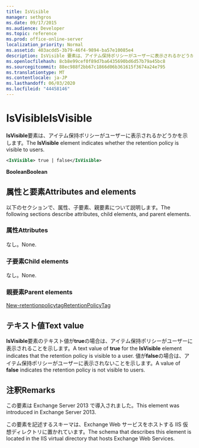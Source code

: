 ```yaml
---
title: IsVisible
manager: sethgros
ms.date: 09/17/2015
ms.audience: Developer
ms.topic: reference
ms.prod: office-online-server
localization_priority: Normal
ms.assetid: 403acdd5-3b79-46f4-9894-ba57e10085e4
description: IsVisible 要素は、アイテム保持ポリシーがユーザーに表示されるかどうかを示します。
ms.openlocfilehash: 8cb8e99cef0f89d7ba6435690bd6d57b79a45bc8
ms.sourcegitcommit: 88ec988f2bb67c1866d06b361615f3674a24e795
ms.translationtype: MT
ms.contentlocale: ja-JP
ms.lasthandoff: 06/03/2020
ms.locfileid: "44458146"
---
```

# <a name="isvisible"></a><span data-ttu-id="fd98a-103">IsVisible</span><span class="sxs-lookup"><span data-stu-id="fd98a-103">IsVisible</span></span>

<span data-ttu-id="fd98a-104">**IsVisible**要素は、アイテム保持ポリシーがユーザーに表示されるかどうかを示します。</span><span class="sxs-lookup"><span data-stu-id="fd98a-104">The **IsVisible** element indicates whether the retention policy is visible to users.</span></span> 
  
```XML
<IsVisible> true | false</IsVisible>
```

 <span data-ttu-id="fd98a-105">**Boolean**</span><span class="sxs-lookup"><span data-stu-id="fd98a-105">**Boolean**</span></span>
## <a name="attributes-and-elements"></a><span data-ttu-id="fd98a-106">属性と要素</span><span class="sxs-lookup"><span data-stu-id="fd98a-106">Attributes and elements</span></span>

<span data-ttu-id="fd98a-107">以下のセクションで、属性、子要素、親要素について説明します。</span><span class="sxs-lookup"><span data-stu-id="fd98a-107">The following sections describe attributes, child elements, and parent elements.</span></span>
  
### <a name="attributes"></a><span data-ttu-id="fd98a-108">属性</span><span class="sxs-lookup"><span data-stu-id="fd98a-108">Attributes</span></span>

<span data-ttu-id="fd98a-109">なし。</span><span class="sxs-lookup"><span data-stu-id="fd98a-109">None.</span></span>
  
### <a name="child-elements"></a><span data-ttu-id="fd98a-110">子要素</span><span class="sxs-lookup"><span data-stu-id="fd98a-110">Child elements</span></span>

<span data-ttu-id="fd98a-111">なし。</span><span class="sxs-lookup"><span data-stu-id="fd98a-111">None.</span></span>
  
### <a name="parent-elements"></a><span data-ttu-id="fd98a-112">親要素</span><span class="sxs-lookup"><span data-stu-id="fd98a-112">Parent elements</span></span>

[<span data-ttu-id="fd98a-113">New-retentionpolicytag</span><span class="sxs-lookup"><span data-stu-id="fd98a-113">RetentionPolicyTag</span></span>](retentionpolicytag.md)
  
## <a name="text-value"></a><span data-ttu-id="fd98a-114">テキスト値</span><span class="sxs-lookup"><span data-stu-id="fd98a-114">Text value</span></span>

<span data-ttu-id="fd98a-115">**IsVisible**要素のテキスト値が**true**の場合は、アイテム保持ポリシーがユーザーに表示されることを示します。</span><span class="sxs-lookup"><span data-stu-id="fd98a-115">A text value of **true** for the **IsVisible** element indicates that the retention policy is visible to a user.</span></span> <span data-ttu-id="fd98a-116">値が**false**の場合は、アイテム保持ポリシーがユーザーに表示されないことを示します。</span><span class="sxs-lookup"><span data-stu-id="fd98a-116">A value of **false** indicates the retention policy is not visible to users.</span></span> 
  
## <a name="remarks"></a><span data-ttu-id="fd98a-117">注釈</span><span class="sxs-lookup"><span data-stu-id="fd98a-117">Remarks</span></span>

<span data-ttu-id="fd98a-118">この要素は Exchange Server 2013 で導入されました。</span><span class="sxs-lookup"><span data-stu-id="fd98a-118">This element was introduced in Exchange Server 2013.</span></span>
  
<span data-ttu-id="fd98a-119">この要素を記述するスキーマは、Exchange Web サービスをホストする IIS 仮想ディレクトリに置かれています。</span><span class="sxs-lookup"><span data-stu-id="fd98a-119">The schema that describes this element is located in the IIS virtual directory that hosts Exchange Web Services.</span></span>
  

